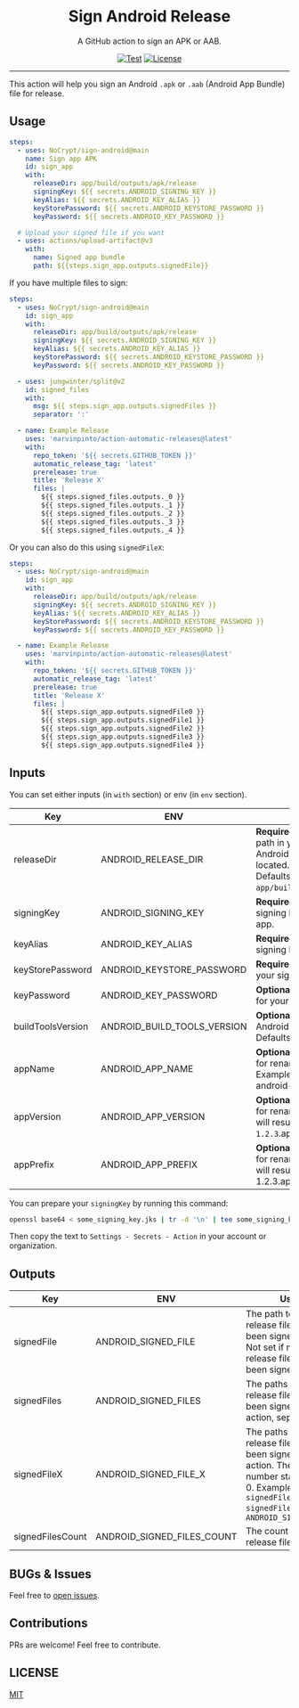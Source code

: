 <div align="center">
<h1>Sign Android Release</h1>
<p>A GitHub action to sign an APK or AAB.</p>

[![Test](https://github.com/NoCrypt/sign-android/actions/workflows/test.yml/badge.svg)](https://github.com/NoCrypt/sign-android/actions/workflows/test.yml)
[![License](https://img.shields.io/github/license/NoCrypt/sign-android?style=flat-square)](https://github.com/NoCrypt/sign-android/blob/main/LICENSE)

</div>

---

This action will help you sign an Android `.apk` or `.aab` (Android App Bundle)
file for release.

## Usage

```yml
steps:
  - uses: NoCrypt/sign-android@main
    name: Sign app APK
    id: sign_app
    with:
      releaseDir: app/build/outputs/apk/release
      signingKey: ${{ secrets.ANDROID_SIGNING_KEY }}
      keyAlias: ${{ secrets.ANDROID_KEY_ALIAS }}
      keyStorePassword: ${{ secrets.ANDROID_KEYSTORE_PASSWORD }}
      keyPassword: ${{ secrets.ANDROID_KEY_PASSWORD }}

  # Upload your signed file if you want
  - uses: actions/upload-artifact@v3
    with:
      name: Signed app bundle
      path: ${{steps.sign_app.outputs.signedFile}}
```

If you have multiple files to sign:

```yaml
steps:
  - uses: NoCrypt/sign-android@main
    id: sign_app
    with:
      releaseDir: app/build/outputs/apk/release
      signingKey: ${{ secrets.ANDROID_SIGNING_KEY }}
      keyAlias: ${{ secrets.ANDROID_KEY_ALIAS }}
      keyStorePassword: ${{ secrets.ANDROID_KEYSTORE_PASSWORD }}
      keyPassword: ${{ secrets.ANDROID_KEY_PASSWORD }}

  - uses: jungwinter/split@v2
    id: signed_files
    with:
      msg: ${{ steps.sign_app.outputs.signedFiles }}
      separator: ':'

  - name: Example Release
    uses: 'marvinpinto/action-automatic-releases@latest'
    with:
      repo_token: '${{ secrets.GITHUB_TOKEN }}'
      automatic_release_tag: 'latest'
      prerelease: true
      title: 'Release X'
      files: |
        ${{ steps.signed_files.outputs._0 }}
        ${{ steps.signed_files.outputs._1 }}
        ${{ steps.signed_files.outputs._2 }}
        ${{ steps.signed_files.outputs._3 }}
        ${{ steps.signed_files.outputs._4 }}
```

Or you can also do this using `signedFileX`:

```yaml
steps:
  - uses: NoCrypt/sign-android@main
    id: sign_app
    with:
      releaseDir: app/build/outputs/apk/release
      signingKey: ${{ secrets.ANDROID_SIGNING_KEY }}
      keyAlias: ${{ secrets.ANDROID_KEY_ALIAS }}
      keyStorePassword: ${{ secrets.ANDROID_KEYSTORE_PASSWORD }}
      keyPassword: ${{ secrets.ANDROID_KEY_PASSWORD }}

  - name: Example Release
    uses: 'marvinpinto/action-automatic-releases@latest'
    with:
      repo_token: '${{ secrets.GITHUB_TOKEN }}'
      automatic_release_tag: 'latest'
      prerelease: true
      title: 'Release X'
      files: |
        ${{ steps.sign_app.outputs.signedFile0 }}
        ${{ steps.sign_app.outputs.signedFile1 }}
        ${{ steps.sign_app.outputs.signedFile2 }}
        ${{ steps.sign_app.outputs.signedFile3 }}
        ${{ steps.sign_app.outputs.signedFile4 }}
```

## Inputs

You can set either inputs (in `with` section) or env (in `env` section).

| Key               | ENV                         | Usage                                                                                                                                                        |
| ----------------- | --------------------------- | ------------------------------------------------------------------------------------------------------------------------------------------------------------ |
| releaseDir        | ANDROID_RELEASE_DIR         | **Required.** The relative directory path in your project where your Android release file will be located.<br />Defaults to `app/build/outputs/apk/release`. |
| signingKey        | ANDROID_SIGNING_KEY         | **Required.** The base64 encoded signing key used to sign your app.                                                                                          |
| keyAlias          | ANDROID_KEY_ALIAS           | **Required.** The alias of your signing key.                                                                                                                 |
| keyStorePassword  | ANDROID_KEYSTORE_PASSWORD   | **Required.** The password for your signing keystore.                                                                                                        |
| keyPassword       | ANDROID_KEY_PASSWORD        | **Optional.** The private password for your signing key.                                                                                                     |
| buildToolsVersion | ANDROID_BUILD_TOOLS_VERSION | **Optional.** The version of Android build tools to use. Defaults to Auto Detect.                                                                            |
| appName           | ANDROID_APP_NAME            | **Optional.** Prefered App Name for renaming. Defaults to `app`. Example: `name` will results android-`name`-1.2.3.apk                                       |
| appVersion        | ANDROID_APP_VERSION         | **Optional.** Prefered App Version for renaming. Example: `1.2.3` will results android-name-`1.2.3`.apk                                                      |
| appPrefix         | ANDROID_APP_PREFIX          | **Optional.** Prefered App Prefix for renaming. Example: `android` will results `android`-name-1.2.3.apk                                                     |

You can prepare your `signingKey` by running this command:

```sh
openssl base64 < some_signing_key.jks | tr -d '\n' | tee some_signing_key.jks.base64.txt
```

Then copy the text to `Settings - Secrets - Action` in your account or
organization.

## Outputs

| Key              | ENV                        | Usage                                                                                                                                                                          |
| ---------------- | -------------------------- | ------------------------------------------------------------------------------------------------------------------------------------------------------------------------------ |
| signedFile       | ANDROID_SIGNED_FILE        | The path to the single release file that have been signed.<br />Not set if multiple release files have been signed.                                                            |
| signedFiles      | ANDROID_SIGNED_FILES       | The paths to the release files that have been signed with this action, separated by `:`.                                                                                       |
| signedFileX      | ANDROID_SIGNED_FILE_X      | The paths to the release files that have been signed with this action. The `X` is index number starting from 0. Example: `signedFile0, signedFile1` or `ANDROID_SIGNED_FILE_0` |
| signedFilesCount | ANDROID_SIGNED_FILES_COUNT | The count of signed release files.                                                                                                                                             |

## BUGs & Issues

Feel free to [open issues](https://github.com/NoCrypt/sign-android/issues/new).

## Contributions

PRs are welcome! Feel free to contribute.

## LICENSE

[MIT](https://github.com/NoCrypt/sign-android/blob/main/LICENSE)
